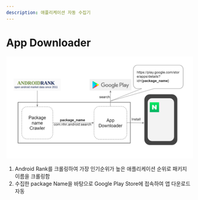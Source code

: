 ```yaml
---
description: 애플리케이션 자동 수집기
---
```


# App Downloader

![](../.gitbook/assets/image%20%2815%29.png)

1. Android Rank를 크롤링하여 가장 인기순위가 높은 애플리케이션 순위로 패키지 이름을 크롤링함
2. 수집한 package Name을 바탕으로 Google Play Store에 접속하여 앱 다운로드 자동

